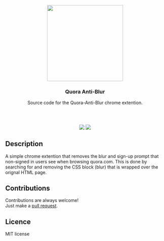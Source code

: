 <p align="center">
<img src="https://i.imgur.com/QeapfqL.png" height="240px" width="240px"/>
<br/>
<h3 align="center">Quora Anti-Blur</h3>
<p align="center">Source code for the Quora-Anti-Blur chrome extention.</p>
<h2></h2>
</p>
<br />

<p align="center">
<a href="../../issues"><img src="https://img.shields.io/github/issues/aminbeigi/Quora-Anti-Blur.svg?style=flat-square" /></a>
<a href="../../pulls"><img src="https://img.shields.io/github/issues-pr/aminbeigi/Quora-Anti-Blur.svg?style=flat-square" /></a> 
</p>

## Description
A simple chrome extention that removes the blur and sign-up prompt that non-signed in users see when browsing quora.com. 
This is done by searching for and removing the CSS block (blur) that is wrapped over the orignal HTML page.

## Contributions
Contributions are always welcome!  
Just make a [pull request](../../pulls).

## Licence
MIT license
